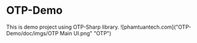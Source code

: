 # OTP-Demo
This is demo project using OTP-Sharp library.
![phamtuantech.com]("OTP-Demo/doc/imgs/OTP Main UI.png" "OTP")
